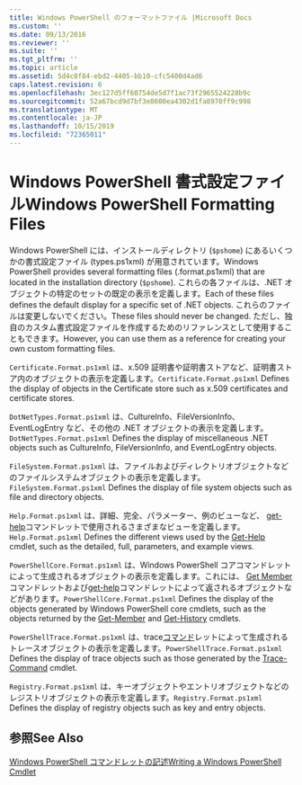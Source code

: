 ```yaml
---
title: Windows PowerShell のフォーマットファイル |Microsoft Docs
ms.custom: ''
ms.date: 09/13/2016
ms.reviewer: ''
ms.suite: ''
ms.tgt_pltfrm: ''
ms.topic: article
ms.assetid: 5d4c8f84-ebd2-4405-bb10-cfc5400d4ad6
caps.latest.revision: 6
ms.openlocfilehash: 3ec127d5ff60754de5d7f1ac73f2965524228b9c
ms.sourcegitcommit: 52a67bcd9d7bf3e8600ea4302d1fa8970ff9c998
ms.translationtype: MT
ms.contentlocale: ja-JP
ms.lasthandoff: 10/15/2019
ms.locfileid: "72365011"
---
```

# <a name="windows-powershell-formatting-files"></a><span data-ttu-id="70f5f-102">Windows PowerShell 書式設定ファイル</span><span class="sxs-lookup"><span data-stu-id="70f5f-102">Windows PowerShell Formatting Files</span></span>

<span data-ttu-id="70f5f-103">Windows PowerShell には、インストールディレクトリ (`$pshome`) にあるいくつかの書式設定ファイル (types.ps1xml) が用意されています。</span><span class="sxs-lookup"><span data-stu-id="70f5f-103">Windows PowerShell provides several formatting files (.format.ps1xml) that are located in the installation directory (`$pshome`).</span></span> <span data-ttu-id="70f5f-104">これらの各ファイルは、.NET オブジェクトの特定のセットの既定の表示を定義します。</span><span class="sxs-lookup"><span data-stu-id="70f5f-104">Each of these files defines the default display for a specific set of .NET objects.</span></span> <span data-ttu-id="70f5f-105">これらのファイルは変更しないでください。</span><span class="sxs-lookup"><span data-stu-id="70f5f-105">These files should never be changed.</span></span> <span data-ttu-id="70f5f-106">ただし、独自のカスタム書式設定ファイルを作成するためのリファレンスとして使用することもできます。</span><span class="sxs-lookup"><span data-stu-id="70f5f-106">However, you can use them as a reference for creating your own custom formatting files.</span></span>

<span data-ttu-id="70f5f-107">`Certificate.Format.ps1xml` は、x.509 証明書や証明書ストアなど、証明書ストア内のオブジェクトの表示を定義します。</span><span class="sxs-lookup"><span data-stu-id="70f5f-107">`Certificate.Format.ps1xml` Defines the display of objects in the Certificate store such as x.509 certificates and certificate stores.</span></span>

<span data-ttu-id="70f5f-108">`DotNetTypes.Format.ps1xml` は、CultureInfo、FileVersionInfo、EventLogEntry など、その他の .NET オブジェクトの表示を定義します。</span><span class="sxs-lookup"><span data-stu-id="70f5f-108">`DotNetTypes.Format.ps1xml` Defines the display of miscellaneous .NET objects such as CultureInfo, FileVersionInfo, and EventLogEntry objects.</span></span>

<span data-ttu-id="70f5f-109">`FileSystem.Format.ps1xml` は、ファイルおよびディレクトリオブジェクトなどのファイルシステムオブジェクトの表示を定義します。</span><span class="sxs-lookup"><span data-stu-id="70f5f-109">`FileSystem.Format.ps1xml` Defines the display of file system objects such as file and directory objects.</span></span>

<span data-ttu-id="70f5f-110">`Help.Format.ps1xml` は、詳細、完全、パラメーター、例のビューなど、 [get-help](/powershell/module/Microsoft.PowerShell.Core/Get-Help)コマンドレットで使用されるさまざまなビューを定義します。</span><span class="sxs-lookup"><span data-stu-id="70f5f-110">`Help.Format.ps1xml` Defines the different views used by the [Get-Help](/powershell/module/Microsoft.PowerShell.Core/Get-Help) cmdlet, such as the detailed, full, parameters, and example views.</span></span>

<span data-ttu-id="70f5f-111">`PowerShellCore.Format.ps1xml` は、Windows PowerShell コアコマンドレットによって生成されるオブジェクトの表示を定義します。これには、 [Get Member](/powershell/module/Microsoft.PowerShell.Utility/Get-Member)コマンドレットおよび[get-help](/powershell/module/Microsoft.PowerShell.Core/Get-History)コマンドレットによって返されるオブジェクトなどがあります。</span><span class="sxs-lookup"><span data-stu-id="70f5f-111">`PowerShellCore.Format.ps1xml` Defines the display of the objects generated by Windows PowerShell core cmdlets, such as the objects returned by the [Get-Member](/powershell/module/Microsoft.PowerShell.Utility/Get-Member) and [Get-History](/powershell/module/Microsoft.PowerShell.Core/Get-History) cmdlets.</span></span>

<span data-ttu-id="70f5f-112">`PowerShellTrace.Format.ps1xml` は、trace[コマンド](/powershell/module/Microsoft.PowerShell.Utility/Trace-Command)レットによって生成されるトレースオブジェクトの表示を定義します。</span><span class="sxs-lookup"><span data-stu-id="70f5f-112">`PowerShellTrace.Format.ps1xml` Defines the display of trace objects such as those generated by the [Trace-Command](/powershell/module/Microsoft.PowerShell.Utility/Trace-Command) cmdlet.</span></span>

<span data-ttu-id="70f5f-113">`Registry.Format.ps1xml` は、キーオブジェクトやエントリオブジェクトなどのレジストリオブジェクトの表示を定義します。</span><span class="sxs-lookup"><span data-stu-id="70f5f-113">`Registry.Format.ps1xml` Defines the display of registry objects such as key and entry objects.</span></span>

## <a name="see-also"></a><span data-ttu-id="70f5f-114">参照</span><span class="sxs-lookup"><span data-stu-id="70f5f-114">See Also</span></span>

[<span data-ttu-id="70f5f-115">Windows PowerShell コマンドレットの記述</span><span class="sxs-lookup"><span data-stu-id="70f5f-115">Writing a Windows PowerShell Cmdlet</span></span>](../cmdlet/writing-a-windows-powershell-cmdlet.md)
